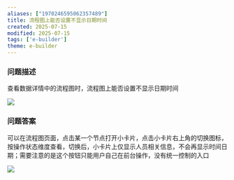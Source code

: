 ```yaml
---
aliases: ["1970246595062357489"]
title: 流程图上能否设置不显示日期时间
created: 2025-07-15
modified: 2025-07-15
tags: ['e-builder']
theme: e-builder
---
```


### 问题描述

查看数据详情中的流程图时，流程图上能否设置不显示日期时间

![](737d8a28a5e372ad753f6bcbba9e6495.jpg)

### 问题答案

可以在流程图页面，点击某一个节点打开小卡片，点击小卡片右上角的切换图标，按操作状态维度查看，切换后，小卡片上仅显示人员相关信息，不会再显示时间日期；需要注意的是这个按钮只能用户自己在前台操作，没有统一控制的入口

![](7aacd441641d20cd55d1d2b1409ce44a.jpg)